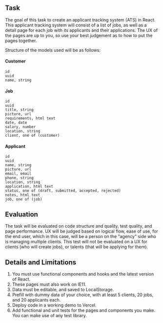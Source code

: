 ## Task

The goal of this task to create an applicant tracking system (ATS) in React. This applicant tracking system will consist of a list of jobs, as well as a detail page for each job with its applicants and their applications. The UX of the pages are up to you, so use your best judgement as to how to put the pages together.

Structure of the models used will be as follows:

#### Customer
```
id
uuid
name, string
```

#### Job
```
id
uuid
title, string
picture, url
requirements, html text
date, date
salary, number
location, string
client, one of (customer)
```

#### Applicant
```
id
uuid
name, string
picture, url
email, email
phone, string
location, string
application, html text
status, one of (draft, submitted, accepted, rejected)
notes, html text
job, one of (job)
```

## Evaluation

The task will be evaluated on code structure and quality, test quality, and page performance. UX will be judged based on logical flow, ease of use, for the end user, which in this case, will be a person on the "agency" side who is managing multiple clients. This test will not be evaluated on a UX for clients (who will create jobs), or talents (that will be applying for them).

## Details and Limitations

1. You must use functional components and hooks and the latest version of React.
2. These pages must also work on IE11.
3. Data must be editable, and saved to LocalStorage.
4. Prefill with dummy data of your choice, with at least 5 clients, 20 jobs, and 20 applicants each.
5. Deploy code in a working demo to Vercel. 
6. Add functional and unit tests for the pages and components you make. You can make use of any test library.
